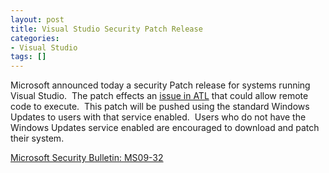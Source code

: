 ```yaml
---
layout: post
title: Visual Studio Security Patch Release
categories:
- Visual Studio
tags: []
---
```

Microsoft announced today a security Patch release for systems running Visual Studio.&nbsp; The patch effects an [issue in ATL](http://www.microsoft.com/security/atl.aspx) that could allow remote code to execute.&nbsp; This patch will be pushed using the standard Windows Updates to users with that service enabled.&nbsp; Users who do not have the Windows Updates service enabled are encouraged to download and patch their system.

[Microsoft Security Bulletin: MS09-32](http://www.microsoft.com/technet/security/bulletin/ms09-035.mspx)

